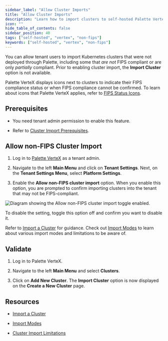 ```yaml
---
sidebar_label: "Allow Cluster Imports"
title: "Allow Cluster Imports"
description: "Learn how to import clusters to self-hosted Palette VerteX."
icon: ""
hide_table_of_contents: false
sidebar_position: 40
tags: ["self-hosted", "vertex", "non-fips"]
keywords: ["self-hosted", "vertex", "non-fips"]
---
```


You can allow tenant users to import Kubernetes clusters that were not deployed through Palette, including some that
_are not_ FIPS compliant or are only _partially_ compliant. Prior to enabling cluster import, the **Import Cluster**
option is not available.

Palette VerteX displays icons next to clusters to indicate their FIPS compliance status or when FIPS compliance cannot
be confirmed. To learn about icons that Palette VerteX applies, refer to
[FIPS Status Icons](../../fips.md#fips-status-icons).

## Prerequisites

- You need tenant admin permission to enable this feature.

- Refer to [Cluster Import Prerequisites](../../../../clusters/imported-clusters/cluster-import.md#prerequisites).

## Allow non-FIPS Cluster Import

1. Log in to [Palette VerteX](https://console.spectrocloud.com/) as a tenant admin.

2. Navigate to the left **Main Menu** and click on **Tenant Settings**. Next, on the **Tenant Settings Menu**, select
   **Platform Settings**.

3. Enable the **Allow non-FIPS cluster import** option. When you enable this option, you are prompted to confirm
   importing clusters into the tenant that may not be FIPS-compliant.

![Diagram showing the Allow non-FIPS cluster import toggle enabled.](/vertex_use-non-fips-settings_nonFips-cluster-import.webp)

To disable the setting, toggle this option off and confirm you want to disable it.

Refer to [Import a Cluster](../../../../clusters/imported-clusters/cluster-import.md) for guidance. Check out
[Import Modes](../../../../clusters/imported-clusters/imported-clusters.md#import-modes) to learn about various import
modes and limitations to be aware of.

## Validate

1. Log in to Palette VerteX.

2. Navigate to the left **Main Menu** and select **Clusters**.

3. Click on **Add New Cluster**. The **Import Cluster** option is now displayed on the **Create a New Cluster** page.

## Resources

- [Import a Cluster](../../../../clusters/imported-clusters/cluster-import.md)

- [Import Modes](../../../../clusters/imported-clusters/imported-clusters.md#import-modes)

- [Cluster Import Limitations](../../../../clusters/imported-clusters/imported-clusters.md#limitations)
